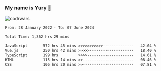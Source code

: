 ### My name is Yury 👋 
![codrwars](https://www.codewars.com/users/litury/badges/micro) 


<!--START_SECTION:waka-->

```txt
From: 28 January 2022 - To: 07 June 2024

Total Time: 1,362 hrs 29 mins

JavaScript       572 hrs 45 mins >>>>>>>>>>>--------------   42.04 %
Vue.js           250 hrs 42 mins >>>>>--------------------   18.40 %
TypeScript       199 hrs         >>>>---------------------   14.61 %
HTML             115 hrs 14 mins >>-----------------------   08.46 %
CSS              106 hrs 20 mins >>-----------------------   07.81 %
```

<!--END_SECTION:waka-->

